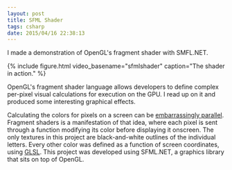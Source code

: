 ```yaml
---
layout: post
title: SFML Shader
tags: csharp
date: 2015/04/16 22:38:13
---
```


I made a demonstration of OpenGL's fragment shader with SMFL.NET.

{% include figure.html
  video_basename="sfmlshader"
  caption="The shader in action."
%}

<!--more-->

OpenGL's fragment shader language allows developers to define complex per-pixel visual calculations for execution on the GPU. I read up on it and produced some interesting graphical effects.

Calculating the colors for pixels on a screen can be [embarrassingly parallel](http://en.wikipedia.org/wiki/Embarrassingly_parallel). Fragment shaders is a manifestation of that idea, where each pixel is sent through a function modifying its color before displaying it onscreen. The only textures in this project are black-and-white outlines of the individual letters. Every other color was defined as a function of screen coordinates, using [GLSL](https://www.google.com/search?q=glsl&tbm=isch). This project was developed using SFML.NET, a graphics library that sits on top of OpenGL.


